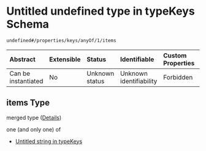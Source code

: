 # Untitled undefined type in typeKeys Schema

```txt
undefined#/properties/keys/anyOf/1/items
```



| Abstract            | Extensible | Status         | Identifiable            | Custom Properties | Additional Properties | Access Restrictions | Defined In                                                                   |
| :------------------ | :--------- | :------------- | :---------------------- | :---------------- | :-------------------- | :------------------ | :--------------------------------------------------------------------------- |
| Can be instantiated | No         | Unknown status | Unknown identifiability | Forbidden         | Allowed               | none                | [typeKeys\_v2.schema.json\*](typeKeys_v2.schema.json "open original schema") |

## items Type

merged type ([Details](typekeys_v2-properties-keys-anyof-1-items.md))

one (and only one) of

*   [Untitled string in typeKeys](typekeys_v2-properties-keys-anyof-1-items-oneof-0.md "check type definition")
